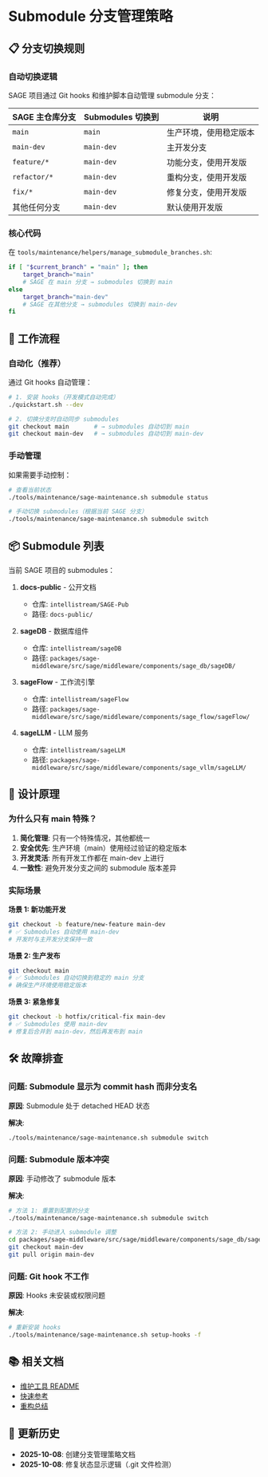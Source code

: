 # Submodule 分支管理策略

## 📋 分支切换规则

### 自动切换逻辑

SAGE 项目通过 Git hooks 和维护脚本自动管理 submodule 分支：

| SAGE 主仓库分支 | Submodules 切换到 | 说明 |
|----------------|------------------|------|
| `main` | `main` | 生产环境，使用稳定版本 |
| `main-dev` | `main-dev` | 主开发分支 |
| `feature/*` | `main-dev` | 功能分支，使用开发版 |
| `refactor/*` | `main-dev` | 重构分支，使用开发版 |
| `fix/*` | `main-dev` | 修复分支，使用开发版 |
| 其他任何分支 | `main-dev` | 默认使用开发版 |

### 核心代码

在 `tools/maintenance/helpers/manage_submodule_branches.sh`:

```bash
if [ "$current_branch" = "main" ]; then
    target_branch="main"
    # SAGE 在 main 分支 → submodules 切换到 main
else
    target_branch="main-dev"
    # SAGE 在其他分支 → submodules 切换到 main-dev
fi
```

## 🔄 工作流程

### 自动化（推荐）

通过 Git hooks 自动管理：

```bash
# 1. 安装 hooks（开发模式自动完成）
./quickstart.sh --dev

# 2. 切换分支时自动同步 submodules
git checkout main       # → submodules 自动切到 main
git checkout main-dev   # → submodules 自动切到 main-dev
```

### 手动管理

如果需要手动控制：

```bash
# 查看当前状态
./tools/maintenance/sage-maintenance.sh submodule status

# 手动切换 submodules（根据当前 SAGE 分支）
./tools/maintenance/sage-maintenance.sh submodule switch
```

## 📦 Submodule 列表

当前 SAGE 项目的 submodules：

1. **docs-public** - 公开文档
   - 仓库: `intellistream/SAGE-Pub`
   - 路径: `docs-public/`

2. **sageDB** - 数据库组件
   - 仓库: `intellistream/sageDB`
   - 路径: `packages/sage-middleware/src/sage/middleware/components/sage_db/sageDB/`

3. **sageFlow** - 工作流引擎
   - 仓库: `intellistream/sageFlow`
   - 路径: `packages/sage-middleware/src/sage/middleware/components/sage_flow/sageFlow/`

4. **sageLLM** - LLM 服务
   - 仓库: `intellistream/sageLLM`
   - 路径: `packages/sage-middleware/src/sage/middleware/components/sage_vllm/sageLLM/`

## 🎯 设计原理

### 为什么只有 main 特殊？

1. **简化管理**: 只有一个特殊情况，其他都统一
2. **安全优先**: 生产环境（main）使用经过验证的稳定版本
3. **开发灵活**: 所有开发工作都在 main-dev 上进行
4. **一致性**: 避免开发分支之间的 submodule 版本差异

### 实际场景

**场景 1: 新功能开发**
```bash
git checkout -b feature/new-feature main-dev
# ✅ Submodules 自动使用 main-dev
# 开发时与主开发分支保持一致
```

**场景 2: 生产发布**
```bash
git checkout main
# ✅ Submodules 自动切换到稳定的 main 分支
# 确保生产环境使用稳定版本
```

**场景 3: 紧急修复**
```bash
git checkout -b hotfix/critical-fix main-dev
# ✅ Submodules 使用 main-dev
# 修复后合并到 main-dev，然后再发布到 main
```

## 🛠️ 故障排查

### 问题: Submodule 显示为 commit hash 而非分支名

**原因**: Submodule 处于 detached HEAD 状态

**解决**:
```bash
./tools/maintenance/sage-maintenance.sh submodule switch
```

### 问题: Submodule 版本冲突

**原因**: 手动修改了 submodule 版本

**解决**:
```bash
# 方法 1: 重置到配置的分支
./tools/maintenance/sage-maintenance.sh submodule switch

# 方法 2: 手动进入 submodule 调整
cd packages/sage-middleware/src/sage/middleware/components/sage_db/sageDB
git checkout main-dev
git pull origin main-dev
```

### 问题: Git hook 不工作

**原因**: Hooks 未安装或权限问题

**解决**:
```bash
# 重新安装 hooks
./tools/maintenance/sage-maintenance.sh setup-hooks -f
```

## 📚 相关文档

- [维护工具 README](../README.md)
- [快速参考](../QUICK_REFERENCE.md)
- [重构总结](../REFACTORING_SUMMARY.md)

## 🔄 更新历史

- **2025-10-08**: 创建分支管理策略文档
- **2025-10-08**: 修复状态显示逻辑（.git 文件检测）
